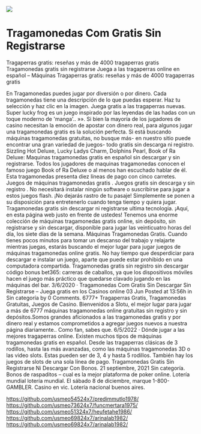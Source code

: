 [![](http://viagrausca.com/mobile.jpg)](http://playandclickcasinos.com/)

# Tragamonedas Com Gratis Sin Registrarse
Tragaperras gratis: reseñas y más de 4000 tragaperras gratis Tragamonedas gratis sin registrarse Juega a las tragaperras online en español – Máquinas Tragaperras gratis: reseñas y más de 4000 tragaperras gratis

En Tragamonedas puedes jugar por diversión o por dinero. Cada tragamonedas tiene una descripción de lo que puedas esperar. Haz tu selección y haz clic en la imagen. Juega gratis a las tragaperras nuevas. Super lucky frog es un juego inspirado por las leyendas de las hadas con un toque moderno de 'manga'.. »». Si bien la mayoría de los jugadores de casino necesitan la emoción de apostar con dinero real, para algunos jugar una tragamonedas gratis es la solución perfecta. Si está buscando máquinas tragamonedas gratuitas, no busque más- en nuestro sitio puede encontrar una gran variedad de juegos- todo gratis sin descarga ni registro. Sizzling Hot Deluxe, Lucky Ladys Charm, Dolphins Pearl, Book of Ra Deluxe: Maquinas tragamonedas gratis en español sin descargar y sin registrarse. Todos los jugadores de maquinas tragamonedas conocen el famoso juego Book of Ra Deluxe o al menos han escuchado hablar de él. Esta tragamonedas presenta diez líneas de pago con cinco carretes. Juegos de máquinas tragamonedas gratis . Juegos gratis sin descarga y sin registro . No necesitará instalar ningún software o suscribirse para jugar a estos juegos flash. ¡No dejarás rastro de tu pasaje! Simplemente se ponen a su disposición para entretenerlo cuando tenga tiempo y quiera jugar. Tragamonedas gratis sin descargar ni registrarse ultima tecnologia. ¡Aquí, en esta página web justo en frente de ustedes! Tenemos una enorme colección de máquinas tragamonedas gratis online, sin depósito, sin registrarse y sin descargar, disponible para jugar las veinticuatro horas del día, los siete días de la semana. Máquinas Tragamonedas Gratis. Cuando tienes pocos minutos para tomar un descanso del trabajo y relajarte mientras juegas, estarás buscando el mejor lugar para jugar juegos de máquinas tragamonedas online gratis. No hay tiempo que desperdiciar para descargar e instalar un juego, aparte que puede estar prohibido en una computadora compartida. Tragamonedas gratis sin registro sin descargar código bonus bet365: carreras de caballos, ya que los dispositivos móviles hacen el juego más práctico que quedarse clavado jugando en las máquinas del bar. 3/6/2020 · Tragamonedas Com Gratis Sin Descargar Sin Registrarse – Juega gratis en los Casinos online 03 Jun Posted at 13:56h in Sin categoría by 0 Comments. 6777+ Tragaperras Gratis, Tragamonedas Gratuitas, Juegos de Casino. Bienvenidos a Slotu, el mejor lugar para jugar a más de 6777 máquinas tragamonedas online gratuitas sin registro y sin depósitos.Somos grandes aficionados a las tragamonedas gratis y por dinero real y estamos comprometidos a agregar juegos nuevos a nuestra página diariamente.. Como fan, sabes que. 6/5/2022 · Dónde jugar a las mejores tragaperras online. Existen muchos tipos de máquinas tragamonedas gratis en español. Desde las tragaperras clásicas de 3 rodillos, hasta las más avanzadas, como las máquinas tragamonedas 3D o las video slots. Estas pueden ser de 3, 4 y hasta 5 rodillos. También hay los juegos de slots de una sola línea de pago. Tragamonedas Gratis Sin Registrarse Ni Descargar Con Bonos. 21 septiembre, 2021 Sin categoría. Bonos de raspaditos – cual es la mejor plataforma de poker online. Lotería mundial lotería mundial. El sábado 8 de diciembre, marque 1-800-GAMBLER. Casino en vic. Lotería nacional buenos aires.

https://github.com/usmeo54524x7/predimmutlo1978/
https://github.com/usmeo73624x7/funcmertara1975/
https://github.com/usmeo51324x7/heufetahe1986/
https://github.com/usmeo69824x7/arinalab1982/
https://github.com/usmeo69824x7/arinalab1982/

